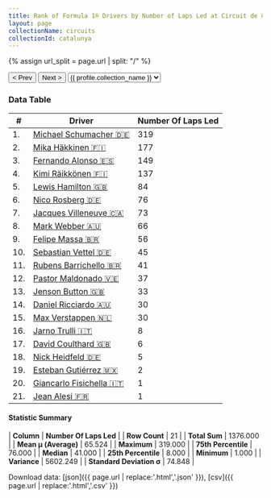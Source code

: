 ```yaml
---
title: Rank of Formula 1® Drivers by Number of Laps Led at Circuit de Catalunya
layout: page
collectionName: circuits
collectionId: catalunya
---
```


{% assign url_split = page.url | split: "/" %}
<div id="collection-navigation">
<button onclick="selector.options[selector.selectedIndex-1].value && (window.location = selector.options[selector.selectedIndex-1].value);">&lt; Prev</button>
<button onclick="selector.options[selector.selectedIndex+1].value && (window.location = selector.options[selector.selectedIndex+1].value);">Next &gt;</button>
<select id="selector" onchange="this.options[this.selectedIndex].value && (window.location = this.options[this.selectedIndex].value);">
  {% for collectionId in site.data[page.collectionName].refs %}
    {% if collectionId == page.collectionId %}
      {% assign selected = "selected" %}
    {% else %}
      {% assign selected = "" %}
    {% endif %}
    {% assign profile = site.data[page.collectionName][collectionId].profile %}
    <option value="/f1/{{ page.collectionName }}/{{ collectionId }}/{{ url_split[4] }}" {{ selected }}>{{ profile.collection_name }}</option>
  {% endfor %}
</select>
</div>

<canvas id="chart" width="400" height="180"></canvas>
<script>
var data = {
    "datasets": [
        {
            "backgroundColor": [
                "#9C8E8D",
                "#9C8E8D",
                "#9C8E8D",
                "#9C8E8D",
                "#9C8E8D",
                "#9C8E8D",
                "#9C8E8D",
                "#9C8E8D",
                "#9C8E8D",
                "#9C8E8D",
                "#9C8E8D",
                "#9C8E8D",
                "#9C8E8D",
                "#9C8E8D",
                "#9C8E8D",
                "#9C8E8D",
                "#9C8E8D",
                "#9C8E8D",
                "#9C8E8D",
                "#9C8E8D",
                "#9C8E8D"
            ],
            "borderColor": [
                "#1D181E",
                "#1D181E",
                "#1D181E",
                "#1D181E",
                "#1D181E",
                "#1D181E",
                "#1D181E",
                "#1D181E",
                "#1D181E",
                "#1D181E",
                "#1D181E",
                "#1D181E",
                "#1D181E",
                "#1D181E",
                "#1D181E",
                "#1D181E",
                "#1D181E",
                "#1D181E",
                "#1D181E",
                "#1D181E",
                "#1D181E"
            ],
            "borderWidth": 1,
            "data": [
                319.0,
                177.0,
                149.0,
                137.0,
                84.0,
                76.0,
                73.0,
                66.0,
                56.0,
                45.0,
                41.0,
                37.0,
                33.0,
                30.0,
                30.0,
                8.0,
                6.0,
                5.0,
                2.0,
                1.0,
                1.0
            ],
            "label": "Number Of Laps Led"
        }
    ],
    "labels": [
        "Michael Schumacher",
        "Mika Häkkinen",
        "Fernando Alonso",
        "Kimi Räikkönen",
        "Lewis Hamilton",
        "Nico Rosberg",
        "Jacques Villeneuve",
        "Mark Webber",
        "Felipe Massa",
        "Sebastian Vettel",
        "Rubens Barrichello",
        "Pastor Maldonado",
        "Jenson Button",
        "Daniel Ricciardo",
        "Max Verstappen",
        "Jarno Trulli",
        "David Coulthard",
        "Nick Heidfeld",
        "Esteban Gutiérrez",
        "Giancarlo Fisichella",
        "Jean Alesi"
    ]
};
var options = {
  legend: {
    display: false
  },
  scales: {
    xAxes: [{
      ticks: {
        beginAtZero: true,
        maxRotation: 180,
        display: window.innerWidth > 800
      }
    }],
    yAxes: [{
      ticks: {
        beginAtZero: true
      }
    }]
  },
  onResize: function(chart, size) {
    chart.options.scales.xAxes[0].ticks.display = size.width > 800;
  }
};
var chart = new Chart("chart", {
    data: data,
    type: 'bar',
    options: options
});
</script>



### Data Table

| # | Driver | Number Of Laps Led |
|--|--|--|
| 1. | [Michael Schumacher 🇩🇪](/f1/drivers/michael_schumacher) | 319 |
| 2. | [Mika Häkkinen 🇫🇮](/f1/drivers/hakkinen) | 177 |
| 3. | [Fernando Alonso 🇪🇸](/f1/drivers/alonso) | 149 |
| 4. | [Kimi Räikkönen 🇫🇮](/f1/drivers/raikkonen) | 137 |
| 5. | [Lewis Hamilton 🇬🇧](/f1/drivers/hamilton) | 84 |
| 6. | [Nico Rosberg 🇩🇪](/f1/drivers/rosberg) | 76 |
| 7. | [Jacques Villeneuve 🇨🇦](/f1/drivers/villeneuve) | 73 |
| 8. | [Mark Webber 🇦🇺](/f1/drivers/webber) | 66 |
| 9. | [Felipe Massa 🇧🇷](/f1/drivers/massa) | 56 |
| 10. | [Sebastian Vettel 🇩🇪](/f1/drivers/vettel) | 45 |
| 11. | [Rubens Barrichello 🇧🇷](/f1/drivers/barrichello) | 41 |
| 12. | [Pastor Maldonado 🇻🇪](/f1/drivers/maldonado) | 37 |
| 13. | [Jenson Button 🇬🇧](/f1/drivers/button) | 33 |
| 14. | [Daniel Ricciardo 🇦🇺](/f1/drivers/ricciardo) | 30 |
| 15. | [Max Verstappen 🇳🇱](/f1/drivers/max_verstappen) | 30 |
| 16. | [Jarno Trulli 🇮🇹](/f1/drivers/trulli) | 8 |
| 17. | [David Coulthard 🇬🇧](/f1/drivers/coulthard) | 6 |
| 18. | [Nick Heidfeld 🇩🇪](/f1/drivers/heidfeld) | 5 |
| 19. | [Esteban Gutiérrez 🇲🇽](/f1/drivers/gutierrez) | 2 |
| 20. | [Giancarlo Fisichella 🇮🇹](/f1/drivers/fisichella) | 1 |
| 21. | [Jean Alesi 🇫🇷](/f1/drivers/alesi) | 1 |

#### Statistic Summary

| **Column** | **Number Of Laps Led** |
| **Row Count** | 21 |
| **Total Sum** | 1376.000 |
| **Mean μ (Average)** | 65.524 |
| **Maximum** | 319.000 |
| **75th Percentile** | 76.000 |
| **Median** | 41.000 |
| **25th Percentile** | 8.000 |
| **Minimum** | 1.000 |
| **Variance** | 5602.249 |
| **Standard Deviation σ** | 74.848 |

Download data: [json]({{ page.url | replace:'.html','.json' }}), [csv]({{ page.url | replace:'.html','.csv' }})
